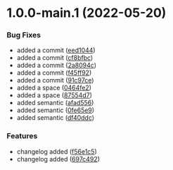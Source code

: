 # 1.0.0-main.1 (2022-05-20)


### Bug Fixes

* added a commit ([eed1044](https://github.com/prashant9428/auto-release-single-repo/commit/eed10444d7f876cb002a17a717b23ba56fb8a063))
* added a commit ([cf8bfbc](https://github.com/prashant9428/auto-release-single-repo/commit/cf8bfbc5583c7512ae5ec9dcea45559b68aa07e3))
* added a commit ([2a8094c](https://github.com/prashant9428/auto-release-single-repo/commit/2a8094c379aa302adbe32fe0659631e5003fd84a))
* added a commit ([f45ff92](https://github.com/prashant9428/auto-release-single-repo/commit/f45ff924e639033c6495cc434ad7c4f405dabf87))
* added a commit ([91c97ce](https://github.com/prashant9428/auto-release-single-repo/commit/91c97ce1ac3e1e6d5c7229e8e74e0cf31d6f3c11))
* added a space ([0464fe2](https://github.com/prashant9428/auto-release-single-repo/commit/0464fe2f73751a2e2d7e4a6bdbf38d406c3a065f))
* added a space ([87554d7](https://github.com/prashant9428/auto-release-single-repo/commit/87554d75fb51d5ce5fa5097584c24cdd4ac414d3))
* added semantic ([afad556](https://github.com/prashant9428/auto-release-single-repo/commit/afad55651a20c2d1aa1fe70502629f1eb47d415f))
* added semantic ([0fe65e9](https://github.com/prashant9428/auto-release-single-repo/commit/0fe65e928079efae437b9896f566ee84e7f9e975))
* added semantic ([df40ddc](https://github.com/prashant9428/auto-release-single-repo/commit/df40ddc1efccdb451b401be6691cce14ae22deb9))


### Features

* changelog added ([f56e1c5](https://github.com/prashant9428/auto-release-single-repo/commit/f56e1c512f6671fc56173dc367caaa4b85771f7c))
* changelog added ([697c492](https://github.com/prashant9428/auto-release-single-repo/commit/697c4928fc7edff6e94b84a23bc6d407308f9b23))
